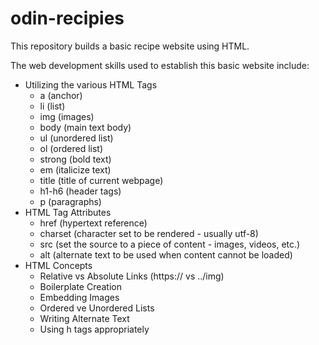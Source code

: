 # odin-recipies

This repository builds a basic recipe website using HTML. 

The web development skills used to establish this basic website include:
* Utilizing the various HTML Tags
    * a (anchor)
    * li (list)
    * img (images)
    * body (main text body)
    * ul (unordered list)
    * ol (ordered list)
    * strong (bold text)
    * em (italicize text)
    * title (title of current webpage)
    * h1-h6 (header tags)
    * p (paragraphs)
* HTML Tag Attributes
    * href (hypertext reference)
    * charset (character set to be rendered - usually utf-8)
    * src (set the source to a piece of content - images, videos, etc.)
    * alt (alternate text to be used when content cannot be loaded)
* HTML Concepts
    * Relative vs Absolute Links (https:// vs ../img)
    * Boilerplate Creation
    * Embedding Images
    * Ordered ve Unordered Lists
    * Writing Alternate Text
    * Using h tags appropriately